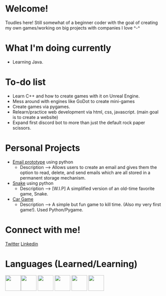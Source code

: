 # Welcome!
Toudles here! Still somewhat of a beginner coder with the goal of creating my own games/working on big projects with companies I love ^-^

# What I'm doing currently
- Learning Java.

# To-do list
- Learn C++ and how to create games with it on Unreal Engine.
- Mess around with engines like GoDot to create mini-games
- Create games via pygames.
- Relearn/practice web development via html, css, javascript. (main goal is to create a website)
- Expand first discord bot to more than just the default rock paper scissors.

# Personal Projects
- [Email prototype](https://github.com/Toudles/e-mail-prototype) using python
    - Description --> Allows users to create an email and gives them the option to read, delete, and send emails which are all stored in a permanent storage mechanism.
- [Snake](https://github.com/Toudles/Snake) using python
    - Description --> [W.I.P] A simplified version of an old-time favorite game, Snake.
- [Car Game](https://github.com/Toudles/First-game)
    - Description --> A simple but fun game to kill time. (Also my very first game!). Used Python/Pygame.
 
# Connect with me! 
[Twitter](https://twitter.com/Touie_)
[Linkedin](https://www.linkedin.com/in/andrew-park-a3556b23b/)

# Languages (Learned/Learning)
<img src="https://cdn4.iconfinder.com/data/icons/logos-and-brands/512/267_Python_logo-512.png" height="50"><img src="https://cdn-icons-png.flaticon.com/512/5968/5968282.png" height="50">
<img src="https://upload.wikimedia.org/wikipedia/commons/thumb/1/18/ISO_C%2B%2B_Logo.svg/1822px-ISO_C%2B%2B_Logo.svg.png" height="50">
<img src="https://cdn-icons-png.flaticon.com/512/919/919827.png" height="50">
<img src="https://cdn.iconscout.com/icon/free/png-256/free-javascript-2038874-1720087.png" height="50">
<img src="https://cdn-icons-png.flaticon.com/512/5968/5968242.png" height="50">
